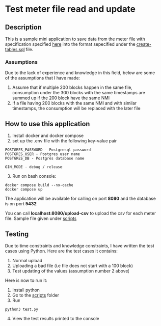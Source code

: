 # Test meter file read and update

## Description
This is a sample mini application to save data from the meter file with specification specified [here](https://aemo.com.au/-/media/files/electricity/nem/retail_and_metering/market_settlement_and_transfer_solutions/2022/mdff-specification-nem12-nem13-v25.pdf?la=en) into the format sepecified under the [create-tables.sql](https://github.com/AlvinTCH/meter-reader/blob/main/create-tables.sql) file.

### Assumptions
Due to the lack of experience and knowledge in this field, below are some of the assumptions that I have made:

1. Assume that if multiple 200 blocks happen in the same file, consumption under the 300 blocks with the same timestamps are summed up if the 200 block have the same NMI
2. If a file having 200 blocks with the same NMI and with similar timestamps, the consumption will be replaced with the later file

## How to use this application
1. Install docker and docker compose
2. set up the .env file with the following key-value pair
```
POSTGRES_PASSWORD - Postgresql password
POSTGRES_USER - Postgres user name
POSTGRES_DB - Postgres database name

GIN_MODE - debug / release
```
3. Run on bash console:
```
docker compose build --no-cache
docker compose up
```

The application will be available for calling on port **8080** and the database is on port **5432**

You can call **localhost:8080/upload-csv** to upload the csv for each meter file. Sample file given under [scripts](https://github.com/AlvinTCH/meter-reader/tree/main/scripts)

## Testing
Due to time constraints and knowledge constraints, I have written the test cases using Python. Here are the test cases it contains:

1. Normal upload
2. Uploading a bad file (i.e file does not start with a 100 block)
3. Test updating of the values (assumption number 2 above)

Here is now to run it:
1. Install python
2. Go to the [scripts](https://github.com/AlvinTCH/meter-reader/tree/main/scripts) folder
3. Run
```
python3 test.py
```
4. View the test results printed to the console